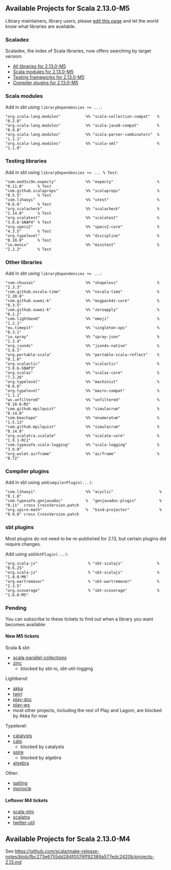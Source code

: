 ## Available Projects for Scala 2.13.0-M5

Library maintainers, library users, please [edit this page](https://github.com/scala/make-release-notes/edit/2.13.x/projects-2.13.md) and let the world know what libraries are available.

### Scaladex

Scaladex, the index of Scala libraries, now offers searching by target version:

* [All libraries for 2.13.0-M5](https://index.scala-lang.org/search?q=fullScalaVersion%3A2.13.0-M5)
* [Scala modules for 2.13.0-M5](https://index.scala-lang.org/search?q=fullScalaVersion%3A2.13.0-M5+AND+organization%3Ascala)
* [Testing frameworks for 2.13.0-M5](https://index.scala-lang.org/search?q=fullScalaVersion%3A2.13.0-M5+AND+topics%3Atesting)
* [Compiler plugins for 2.13.0-M5](https://index.scala-lang.org/search?q=fullScalaVersion%3A2.13.0-M5+AND+topics%3Acompiler-plugin)

### Scala modules

Add in sbt using `libraryDependencies += ...`:

    "org.scala-lang.modules"           %% "scala-collection-compat"   % "0.2.0"
    "org.scala-lang.modules"           %% "scala-java8-compat"        % "0.9.0"
    "org.scala-lang.modules"           %% "scala-parser-combinators"  % "1.1.1"
    "org.scala-lang.modules"           %% "scala-xml"                 % "1.1.0"

### Testing libraries

Add in sbt using `libraryDependencies += ... % Test`:

    "com.eed3si9n.expecty"             %% "expecty"                   % "0.11.0"      % Test
    "com.github.scalaprops"            %% "scalaprops"                % "0.5.5"       % Test
    "com.lihaoyi"                      %% "utest"                     % "0.6.6"       % Test
    "org.scalacheck"                   %% "scalacheck"                % "1.14.0"      % Test
    "org.scalatest"                    %% "scalatest"                 % "3.0.6-SNAP4" % Test
    "org.specs2"                       %% "specs2-core"               % "4.3.5"       % Test
    "org.typelevel"                    %% "discipline"                % "0.10.0"      % Test
    "io.monix"                         %% "minitest"                  % "2.2.2"       % Test

### Other libraries

Add in sbt using `libraryDependencies += ...`:

    "com.chuusai"                      %% "shapeless"                 % "2.3.3"
    "com.github.nscala-time"           %% "nscala-time"               % "2.20.0"
    "com.github.xuwei-k"               %% "msgpack4z-core"            % "0.3.5"
    "com.github.xuwei-k"               %% "zeroapply"                 % "0.2.2"
    "com.lightbend"                    %% "emoji"                     % "1.2.1"
    "eu.timepit"                       %% "singleton-ops"             % "0.3.1"
    "io.spray"                         %% "spray-json"                % "1.3.4"
    "org.json4s"                       %% "json4s-native"             % "3.6.1"
    "org.portable-scala"               %% "portable-scala-reflect"    % "0.1.0"
    "org.scalactic"                    %% "scalactic"                 % "3.0.6-SNAP3"
    "org.scalaz"                       %% "scalaz-core"               % "7.2.26"
    "org.typelevel"                    %% "machinist"                 % "0.6.6"
    "org.typelevel"                    %% "macro-compat"              % "1.1.1"
    "ws.unfiltered"                    %% "unfiltered"                % "0.10.0-M2"
    "com.github.mpilquist"             %% "simulacrum"                % "0.14.0"
    "com.beachape"                     %% "enumeratum"                % "1.5.13"
    "com.github.mpilquist"             %% "simulacrum"                % "0.14.0"
    "org.scalatra.scalate"             %% "scalate-core"              % "1.9.1-RC1"
    "com.typesafe.scala-logging"       %% "scala-logging"             % "3.9.0"
    "org.wvlet.airframe"               %% "airframe"                  % "0.72"

### Compiler plugins

Add in sbt using `addCompilerPlugin(...)`:

    "com.lihaoyi"                      %% "acyclic"                    % "0.1.8"
    "com.typesafe.genjavadoc"          %  "genjavadoc-plugin"          % "0.11"  cross CrossVersion.patch
    "org.spire-math"                   %  "kind-projector"             % "0.9.8" cross CrossVersion.patch

### sbt plugins

Most plugins do not need to be re-published for 2.13, but certain plugins did require changes.

Add using `addSbtPlugin(...)`:

    "org.scala-js"                      % "sbt-scalajs"               % "0.6.25"
    "org.scala-js"                      % "sbt-scalajs"               % "1.0.0-M6"
    "org.wartremover"                   % "sbt-wartremover"           % "2.3.5"
    "org.scoverage"                     % "sbt-scoverage"             % "1.6.0-M5"

### Pending

You can subscribe to these tickets to find out when a library you want becomes available:

#### New M5 tickets

Scala & sbt:

* [scala-parallel-collections](https://github.com/scala/scala-parallel-collections/issues/41)
* [zinc](https://github.com/sbt/zinc/pull/592)
    * blocked by sbt-io, sbt-util-logging

Lightbend:

* [akka](https://github.com/akka/akka/issues/25105)
* [twirl](https://github.com/playframework/twirl/issues/184)
* [play-doc](https://github.com/playframework/play-doc/issues/41)
* [play-ws](https://github.com/playframework/play-ws/issues/274)
* most other projects, including the rest of Play and Lagom, are blocked by Akka for now

Typelevel:

* [catalysts](https://github.com/typelevel/catalysts/issues/22)
* [cats](https://github.com/typelevel/cats/issues/2389)
    * blocked by catalysts
* [spire](https://github.com/non/spire/issues/742)
    * blocked by algebra
* [algebra](https://github.com/typelevel/algebra/issues/219)

Other:

* [gatling](https://github.com/gatling/gatling/issues/3566)
* [monocle](https://github.com/julien-truffaut/Monocle/issues/596)

#### Leftover M4 tickets

* [scala-stm](https://github.com/scala-stm/scala-stm/pull/5)
* [scalatra](https://github.com/scalatra/scalatra/issues/831)
* [twitter-util](https://github.com/twitter/util/issues/219)

## Available Projects for Scala 2.13.0-M4

See <https://github.com/scala/make-release-notes/blob/fbc273e6755dd284f0076ff92389a577edc2420b/projects-2.13.md>
